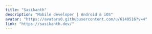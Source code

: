 ```yaml
---
title: "Sasikanth"
description: "Mobile developer | Android & iOS"
avatar: "https://avatars0.githubusercontent.com/u/6140516?v=4"
link: "https://sasikanth.dev/"
---
```

